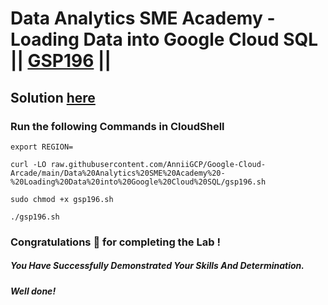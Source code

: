 # Data Analytics SME Academy - Loading Data into Google Cloud SQL || [GSP196](https://www.cloudskillsboost.google/focuses/1157?parent=catalog) ||

## Solution [here]()

### Run the following Commands in CloudShell

```
export REGION=
```
```
curl -LO raw.githubusercontent.com/AnniiGCP/Google-Cloud-Arcade/main/Data%20Analytics%20SME%20Academy%20-%20Loading%20Data%20into%20Google%20Cloud%20SQL/gsp196.sh

sudo chmod +x gsp196.sh

./gsp196.sh
```

### Congratulations 🎉 for completing the Lab !

##### *You Have Successfully Demonstrated Your Skills And Determination.*

#### *Well done!*

 

 
